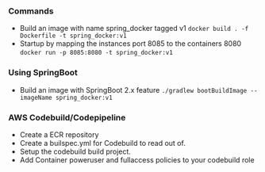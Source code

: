 ### Commands
* Build an image with name spring_docker tagged v1
  `docker build . -f Dockerfile -t spring_docker:v1`
* Startup by mapping the instances port 8085 to the containers 8080
  `docker run -p 8085:8080 -t spring_docker:v1`

### Using SpringBoot 
* Build an image with SpringBoot 2.x feature
 `./gradlew bootBuildImage --imageName spring_docker:v1`

### AWS Codebuild/Codepipeline
* Create a ECR repository
* Create a builspec.yml for Codebuild to read out of.
* Setup the codebuild build project.
* Add Container poweruser and fullaccess policies to your codebuild role
